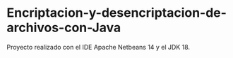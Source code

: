 # Encriptacion-y-desencriptacion-de-archivos-con-Java
Proyecto realizado con el IDE Apache Netbeans 14 y el  JDK 18.
